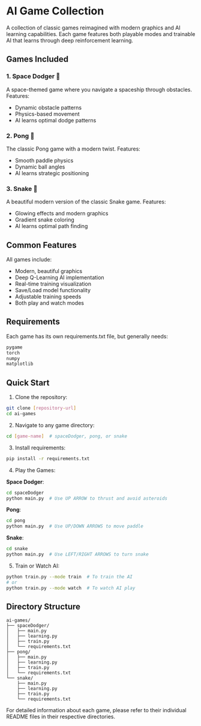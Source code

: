 # AI Game Collection

A collection of classic games reimagined with modern graphics and AI learning capabilities. Each game features both playable modes and trainable AI that learns through deep reinforcement learning.

## Games Included

### 1. Space Dodger 🚀
A space-themed game where you navigate a spaceship through obstacles. Features:
- Dynamic obstacle patterns
- Physics-based movement
- AI learns optimal dodge patterns

### 2. Pong 🏓
The classic Pong game with a modern twist. Features:
- Smooth paddle physics
- Dynamic ball angles
- AI learns strategic positioning

### 3. Snake 🐍
A beautiful modern version of the classic Snake game. Features:
- Glowing effects and modern graphics
- Gradient snake coloring
- AI learns optimal path finding

## Common Features

All games include:
- Modern, beautiful graphics
- Deep Q-Learning AI implementation
- Real-time training visualization
- Save/Load model functionality
- Adjustable training speeds
- Both play and watch modes

## Requirements

Each game has its own requirements.txt file, but generally needs:
```bash
pygame
torch
numpy
matplotlib
```

## Quick Start

1. Clone the repository:
```bash
git clone [repository-url]
cd ai-games
```

2. Navigate to any game directory:
```bash
cd [game-name]  # spaceDodger, pong, or snake
```

3. Install requirements:
```bash
pip install -r requirements.txt
```

4. Play the Games:

**Space Dodger**:
```bash
cd spaceDodger
python main.py  # Use UP ARROW to thrust and avoid asteroids
```

**Pong**:
```bash
cd pong
python main.py  # Use UP/DOWN ARROWS to move paddle
```

**Snake**:
```bash
cd snake
python main.py  # Use LEFT/RIGHT ARROWS to turn snake
```

5. Train or Watch AI:
```bash
python train.py --mode train  # To train the AI
# or
python train.py --mode watch  # To watch AI play
```

## Directory Structure
```
ai-games/
├── spaceDodger/
│   ├── main.py
│   ├── learning.py
│   ├── train.py
│   └── requirements.txt
├── pong/
│   ├── main.py
│   ├── learning.py
│   ├── train.py
│   └── requirements.txt
└── snake/
    ├── main.py
    ├── learning.py
    ├── train.py
    └── requirements.txt
```

For detailed information about each game, please refer to their individual README files in their respective directories.
